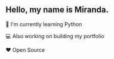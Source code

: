 ## Hello, my name is Miranda.

🐍  I'm currently learning Python

💻  Also working on building my portfolio

❤  Open Source
